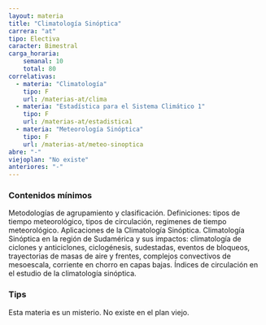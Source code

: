 ```yaml
---
layout: materia
title: "Climatología Sinóptica"
carrera: "at"
tipo: Electiva
caracter: Bimestral
carga_horaria: 
    semanal: 10
    total: 80
correlativas:
  - materia: "Climatología"
    tipo: F
    url: /materias-at/clima
  - materia: "Estadística para el Sistema Climático 1"
    tipo: F
    url: /materias-at/estadistica1
  - materia: "Meteorología Sinóptica"
    tipo: F
    url: /materias-at/meteo-sinoptica
abre: "-"
viejoplan: "No existe"
anteriores: "-"
---
```


### Contenidos mínimos
Metodologías de agrupamiento y clasificación. Definiciones: tipos de tiempo meteorológico, tipos de circulación, regímenes de tiempo meteorológico. Aplicaciones de la Climatología Sinóptica. Climatología Sinóptica en la región de Sudamérica y sus impactos: climatología de ciclones y anticiclones, ciclogénesis, sudestadas, eventos de bloqueos, trayectorias de masas de aire y frentes, complejos convectivos de mesoescala, corriente en chorro en capas bajas. Índices de circulación en el estudio de la climatología sinóptica.

### Tips
Esta materia es un misterio. No existe en el plan viejo.